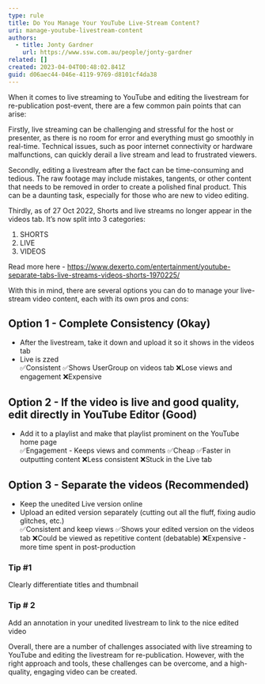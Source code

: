```yaml
---
type: rule
title: Do You Manage Your YouTube Live-Stream Content?
uri: manage-youtube-livestream-content
authors:
  - title: Jonty Gardner
    url: https://www.ssw.com.au/people/jonty-gardner
related: []
created: 2023-04-04T00:48:02.841Z
guid: d06aec44-046e-4119-9769-d8101cf4da38
---
```

When it comes to live streaming to YouTube and editing the livestream for re-publication post-event, there are a few common pain points that can arise:

Firstly, live streaming can be challenging and stressful for the host or presenter, as there is no room for error and everything must go smoothly in real-time. Technical issues, such as poor internet connectivity or hardware malfunctions, can quickly derail a live stream and lead to frustrated viewers.

Secondly, editing a livestream after the fact can be time-consuming and tedious. The raw footage may include mistakes, tangents, or other content that needs to be removed in order to create a polished final product. This can be a daunting task, especially for those who are new to video editing.

Thirdly, as of 27 Oct 2022, Shorts and live streams no longer appear in the videos tab. It’s now split into 3 categories: 

1. SHORTS
2. LIVE
3. VIDEOS

Read more here - https://www.dexerto.com/entertainment/youtube-separate-tabs-live-streams-videos-shorts-1970225/ 

With this in mind, there are several options you can do to manage your live-stream video content, each with its own pros and cons:

## Option 1 - Complete Consistency (Okay)

* After the livestream, take it down and upload it so it shows in the videos tab
* Live is zzed\
  ✅Consistent
  ✅Shows UserGroup on videos tab
  ❌Lose views and engagement
  ❌Expensive

## Option 2 - If the video is live and good quality, edit directly in YouTube Editor (Good)

* Add it to a playlist and make that playlist prominent on the YouTube home page\
  ✅Engagement - Keeps views and comments
  ✅Cheap
  ✅Faster in outputting content 
  ❌Less consistent
  ❌Stuck in the Live tab

## Option 3 - Separate the videos (Recommended)

* Keep the unedited Live version online
* Upload an edited version separately (cutting out all the fluff, fixing audio glitches, etc.)\
  ✅Consistent and keep views
  ✅Shows your edited version on the videos tab
  ❌Could be viewed as repetitive content (debatable)
  ❌Expensive - more time spent in post-production

### Tip #1

Clearly differentiate titles and thumbnail

### Tip # 2

Add an annotation in your unedited livestream to link to the nice edited video

Overall, there are a number of challenges associated with live streaming to YouTube and editing the livestream for re-publication. However, with the right approach and tools, these challenges can be overcome, and a high-quality, engaging video can be created.